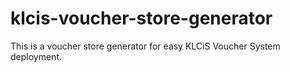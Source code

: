 # klcis-voucher-store-generator
This is a voucher store generator for easy KLCiS Voucher System deployment.
